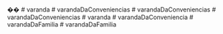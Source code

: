��
 
 #   v a r a n d a 
 
 #   v a r a n d a D a C o n v e n i e n c i a s 
 
 #   v a r a n d a D a C o n v e n i e n c i a s 
 
 
#   v a r a n d a D a C o n v e n i e n c i a s  
 #   v a r a n d a  
 #   v a r a n d a D a C o n v e n i e n c i a  
 #   v a r a n d a D a F a m i l i a  
 #   v a r a n d a D a F a m i l i a  
 